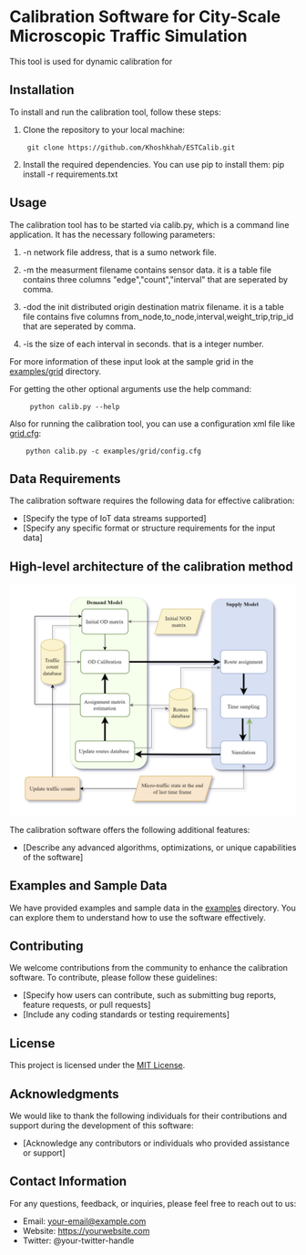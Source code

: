 # Calibration Software for City-Scale Microscopic Traffic Simulation

This tool is used for dynamic calibration for

## Installation

To install and run the calibration tool, follow these steps:

1. Clone the repository to your local machine:

        git clone https://github.com/Khoshkhah/ESTCalib.git

2. Install the required dependencies. You can use pip to install them:
pip install -r requirements.txt


## Usage

The calibration tool has to be started via calib.py, which is a command line application. It has the necessary following parameters:

1. -n network file address, that is a sumo network file.

2. -m the measurment filename contains sensor data. 
        it is a table file contains three columns "edge","count","interval" that are seperated by comma.

3. -dod the init distributed origin destination matrix filename.
        it is a table file contains five columns from_node,to_node,interval,weight_trip,trip_id
        that are seperated by comma.

4. -is the size of each interval in seconds. that is a integer number.

For more information of these input look at the sample grid in the [examples/grid](./examples/grid/) directory.

For getting the other optional arguments use the help command:

         python calib.py --help

Also for running the calibration tool, you can use a configuration xml file like [grid.cfg](./examples/grid/grid.cfg):

        python calib.py -c examples/grid/config.cfg


## Data Requirements

The calibration software requires the following data for effective calibration:

- [Specify the type of IoT data streams supported]
- [Specify any specific format or structure requirements for the input data]

## High-level architecture of the calibration method

<picture>
 <source media="(prefers-color-scheme: dark)" srcset="./img/archtecture.jpg">
 <source media="(prefers-color-scheme: light)" srcset="./img/architecture.jpg">
 <img alt="YOUR-ALT-TEXT" src="./img/architecture.jpg">
</picture>


The calibration software offers the following additional features:

- [Describe any advanced algorithms, optimizations, or unique capabilities of the software]

## Examples and Sample Data

We have provided examples and sample data in the [examples](./examples) directory. You can explore them to understand how to use the software effectively.

## Contributing

We welcome contributions from the community to enhance the calibration software. To contribute, please follow these guidelines:

- [Specify how users can contribute, such as submitting bug reports, feature requests, or pull requests]
- [Include any coding standards or testing requirements]

## License

This project is licensed under the [MIT License](./LICENSE).

## Acknowledgments

We would like to thank the following individuals for their contributions and support during the development of this software:

- [Acknowledge any contributors or individuals who provided assistance or support]

## Contact Information

For any questions, feedback, or inquiries, please feel free to reach out to us:

- Email: your-email@example.com
- Website: https://yourwebsite.com
- Twitter: @your-twitter-handle

